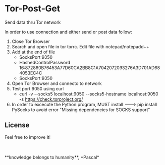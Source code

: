 # Tor-Post-Get
Send data thru Tor network


In order to use connection and either send or post data follow:
1. Close Tor Browser    
2. Search and open file in tor torrc. Edit file with notepad/notepadd++
3. Add at the end of file 
   - SocksPort 9050
   - HashedControlPassword 16:872860B76453A77D60CA2BB8C1A7042072093276A3D701AD684053EC4C
   - SocksPort 9050
4. Open Tor Browser and connecto to network 
5. Test port 9050 using curl
   - curl -v --socks5 localhost:9050 --socks5-hostname localhost:9050 -s https://check.torproject.org/
6. In order to excecute the Python program, MUST install ---> pip install PySocks  to avoid error "Missing dependencies for SOCKS support"


## License
Feel free to improve it!

<BR>
  <BR>
**knowledge belongs to humanity**, *Pascal*
